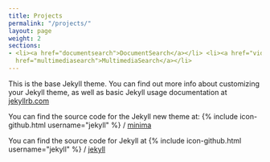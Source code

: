 ```yaml
---
title: Projects
permalink: "/projects/"
layout: page
weight: 2
sections:
- <li><a href="documentsearch">DocumentSearch</a></li> <li><a href="videosearch">VideoSearch</a></li> <li><a
  href="multimediasearch">MultimediaSearch</a></li>
---
```


This is the base Jekyll theme. You can find out more info about customizing your Jekyll theme, as well as basic Jekyll usage documentation at [jekyllrb.com](http://jekyllrb.com/)

You can find the source code for the Jekyll new theme at:
{% include icon-github.html username="jekyll" %} /
[minima](https://github.com/jekyll/minima)

You can find the source code for Jekyll at
{% include icon-github.html username="jekyll" %} /
[jekyll](https://github.com/jekyll/jekyll)
